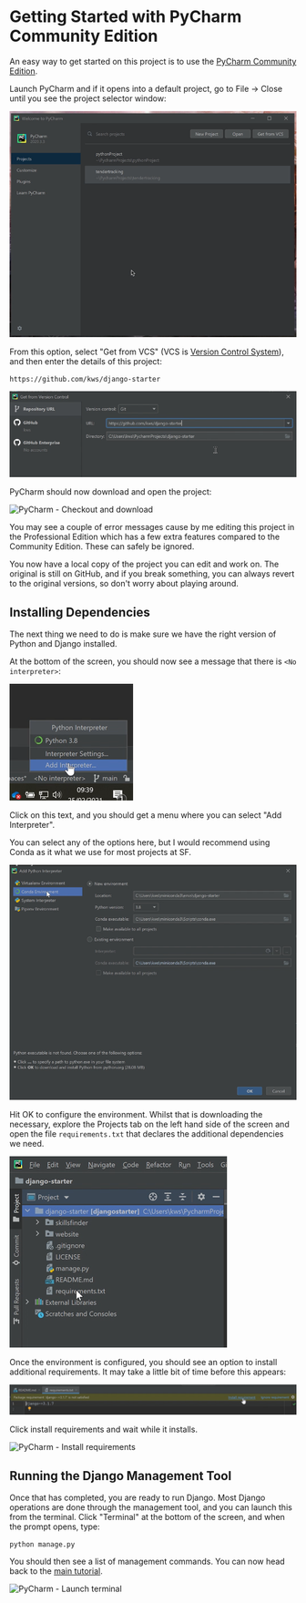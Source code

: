 # Getting Started with PyCharm Community Edition

An easy way to get started on this project is to use the 
[PyCharm Community Edition](https://www.jetbrains.com/pycharm/download/).

Launch PyCharm and if it opens into a default project, go to File -> Close until you see the project selector
window:

![PyCharm - Project Selection](./01%20-%20project%20selection.png)

From this option, select "Get from VCS" (VCS is 
[Version Control System](https://git-scm.com/book/en/v2/Getting-Started-About-Version-Control)), and then enter
the details of this project:

```
https://github.com/kws/django-starter
```

![PyCharm - Checkout from VCS](./01%20-%20checkout%20from%20VCS.png)

PyCharm should now download and open the project:

![PyCharm - Checkout and download](./01%20-%20checkout%20from%20VCS.gif)

You may see a couple of error messages cause by me editing this project in the Professional Edition which has
a few extra features compared to the Community Edition. These can safely be ignored. 

You now have a local copy of the project you can edit and work on. The original is still on GitHub, and 
if you break something, you can always revert to the original versions, so don't worry about playing around.

## Installing Dependencies

The next thing we need to do is make sure we have the right version of Python and Django installed. 

At the bottom of the screen, you should now see a message that there is `<No interpreter>`:

![PyCharm - Add Intepreter](./02%20-%20add%20interpreter.png)

Click on this text, and you should get a menu where you can select "Add Interpreter".

You can select any of the options here, but I would recommend using Conda as it what we use for most projects at SF.

![PyCharm - Create Environment](./02%20-%20create%20environment.png)

Hit OK to configure the environment. Whilst that is downloading the necessary, explore the Projects tab on the left
hand side of the screen and open the file `requirements.txt` that declares the additional dependencies we need.

![PyCharm - Select requirements.txt](./02%20-%20select%20requirements.png)

Once the environment is configured, you should see an option to install additional requirements. It may take a little
bit of time before this appears:

![PyCharm - Install requirements](./02%20-%20install%20requirements.png)

Click install requirements and wait while it installs.

![PyCharm - Install requirements](./02%20-%20environment.gif)

## Running the Django Management Tool

Once that has completed, you are ready to run Django. Most Django operations are done through the management tool,
and you can launch this from the terminal. Click "Terminal" at the bottom of the screen, and when the prompt opens, 
type:

```shell
python manage.py
```

You should then see a list of management commands. You can now head back to the
[main tutorial](https://github.com/kws/django-starter#creating-the-database-and-a-superuser).

![PyCharm - Launch terminal](./03%20-%20launch%20terminal.gif)

